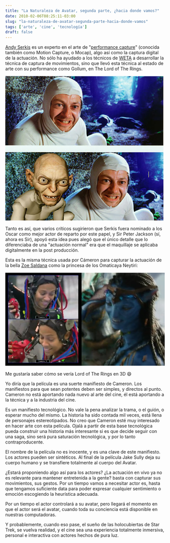 ```yaml
---
title: "La Naturaleza de Avatar, segunda parte, ¿hacia donde vamos?"
date: 2010-02-06T08:25:11-03:00
slug: "la-naturaleza-de-avatar-segunda-parte-hacia-donde-vamos"
tags: ['arte', 'cine', 'tecnología']
draft: false
---
```

 
[Andy Serkis](http://en.wikipedia.org/wiki/Andy_Serkis) es un experto en
el arte de "[performance capture](http://en.wikipedia.org/wiki/Motion_capture)" (conocida también como Motion Capture, o Mocap), algo así como la captura digital
de la actuación. No sólo ha ayudado a los técnicos de
[WETA](http://www.wetafx.co.nz/) a desarrollar la técnica de captura de
movimientos, sino que llevó esta técnica al estado de arte con su
performance como Gollum, en The Lord of The Rings.

![gollumserkis.jpg](gollumserkis.jpg)

Tanto es así, que varios críticos sugirieron que Serkis fuera nominado a
los Oscar como mejor actor de reparto por este papel, y Sir Peter
Jackson (sí, ahora es Sir), apoyó esta idea pues alegó que el único
detalle que lo diferenciaba de una "actuación normal" era que el
maquillaje se aplicaba digitalmente en la post producción.

Esta es la misma técnica usada por Cámeron para capturar la actuación de
la bella [Zoe Saldana](http://www.zoesaldana.com/) como la princesa de
los Omaticaya Neytiri:

![zoe-Neytiri.png](zoe-Neytiri.png)

Me gustaría saber cómo se vería Lord of The Rings en 3D :smile:

Yo diría que la película es una suerte manifiesto de Cameron. Los
manifiestos para que sean potentes deben ser simples, y directos al
punto. Cameron no está aportando nada nuevo al arte del cine, él está
aportando a la técnica y a la industria del cine.

Es un manifiesto tecnológico. No vale la pena analizar la trama, o el
guión, o esperar mucho del mismo. La historia ha sido contada mil veces,
está llena de personajes estereotipados. No creo que Cameron esté muy
interesado en hacer arte con esta película. Ojalá a partir de esta base
tecnológica pueda construir una historia más interesante si es que
decide seguir con una saga, sino será pura saturación tecnológica, y por
lo tanto contraproducente.

El nombre de la película no es inocente, y es una clave de este
manifiesto. Los actores pueden ser sintéticos. Al final de la película
Jake Sully deja su cuerpo humano y se transfiere totalmente al cuerpo
del Avatar.

¿Estará proponiendo algo así para los actores? ¿La actuación en vivo ya
no es relevante para mantener entretenida a la gente? basta con capturar
sus movimientos, sus gestos. Por un tiempo vamos a necesitar actor es,
hasta que tengamos suficiente data para poder expresar cualquier
sentimiento o emoción escogiendo la heurística adecuada.

Por un tiempo el actor controlará a su avatar, pero llegará el momento
en que el actor será el avatar, cuando toda su conciencia está
disponible en nuestras computadoras.

Y probablemente, cuando eso pase, el sueño de las holocubiertas de Star
Trek, se vuelva realidad, y el cine sea una experiencia totalmente
inmersiva, personal e interactiva con actores hechos de pura luz.
